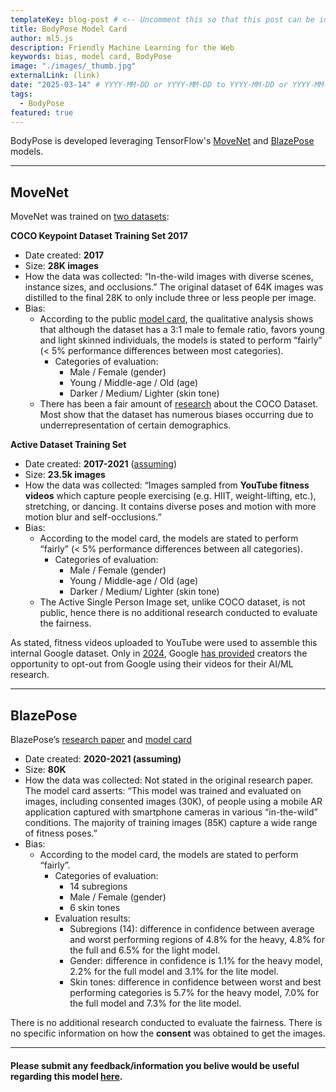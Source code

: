 ```yaml
---
templateKey: blog-post # <-- Uncomment this so that this post can be included in the blog list
title: BodyPose Model Card
author: ml5.js
description: Friendly Machine Learning for the Web
keywords: bias, model card, BodyPose
image: "./images/_thumb.jpg"
externalLink: (link)
date: "2025-03-14" # YYYY-MM-DD or YYYY-MM-DD to YYYY-MM-DD or YYYY-MM-DD, YYYY-MM-DD, YYYY-MM-DD
tags:
  - BodyPose
featured: true
---
```

BodyPose is developed leveraging TensorFlow's [MoveNet](https://www.tensorflow.org/hub/tutorials/movenet#:~:text=MoveNet%20is%20an%20ultra%20fast,known%20as%20Lightning%20and%20Thunder) and [BlazePose](https://ai.google.dev/edge/mediapipe/solutions/vision/pose_landmarker) models.

______
## MoveNet
MoveNet was trained on [two datasets](https://storage.googleapis.com/movenet/MoveNet.SinglePose%20Model%20Card.pdf): 

**COCO Keypoint Dataset Training Set 2017**
- Date created: **2017**
- Size: **28K images** 
- How the data was collected: “In-the-wild images with diverse scenes, instance sizes, and occlusions.” The original dataset of 64K images was distilled to the final 28K to only include three or less people per image.
- Bias:
    * According to the public [model card](https://storage.googleapis.com/movenet/MoveNet.SinglePose%20Model%20Card.pdf), the qualitative analysis shows that although the dataset has a 3:1 male to female ratio, favors young and light skinned individuals, the models is stated to perform “fairly” (< 5% performance differences between most categories).
        * Categories of evaluation: 
            * Male / Female (gender)
            * Young / Middle-age / Old (age)
            * Darker / Medium/ Lighter (skin tone)
    * There has been a fair amount of [research](https://medium.com/@rxtang/mitigating-gender-bias-in-captioning-systems-5a956e1e0d6d#:~:text=COCO%20dataset%20has%20an%20imbalanced,the%20bias%20learned%20by%20models) about the COCO Dataset. Most show that the dataset has numerous biases occurring due to underrepresentation of certain demographics. 

**Active Dataset Training Set**
- Date created: **2017-2021** ([assuming](https://blog.tensorflow.org/2021/05/next-generation-pose-detection-with-movenet-and-tensorflowjs.html))
- Size: **23.5k images**
- How the data was collected: “Images sampled from **YouTube fitness videos** which capture people exercising (e.g. HIIT, weight-lifting, etc.), stretching, or dancing. It contains diverse poses and motion with more motion blur and self-occlusions.”
- Bias:
    * According to the model card, the models are stated to perform “fairly” (< 5% performance differences between all categories).
        * Categories of evaluation: 
            * Male / Female (gender)
            * Young / Middle-age / Old (age) 
            * Darker / Medium/ Lighter (skin tone)
    * The Active Single Person Image set, unlike COCO dataset, is not public, hence there is no additional research conducted to evaluate the fairness. 

As stated, fitness videos uploaded to YouTube were used to assemble this internal Google dataset. Only in [2024](https://support.google.com/youtube/thread/313644973/third-party-ai-trainability-on-youtube?hl=en), Google [has provided](https://support.google.com/youtube/answer/15509945?hl=en) creators the opportunity to opt-out from Google using their videos for their AI/ML research.

___
## BlazePose
BlazePose’s [research paper](https://arxiv.org/pdf/2006.10204) and [model card](https://drive.google.com/file/d/10WlcTvrQnR_R2TdTmKw0nkyRLqrwNkWU/preview)
- Date created: **2020-2021 (assuming)**
- Size: **80K**
- How the data was collected: Not stated in the original research paper. The model card asserts: “This model was trained and evaluated on images, including consented images (30K), of people using a mobile AR application captured with smartphone cameras in various “in-the-wild” conditions. The majority of training images (85K) capture a wide range of fitness poses.” 
- Bias:
    * According to the model card, the models are stated to perform “fairly”.
        * Categories of evaluation: 
            * 14 subregions 
            * Male / Female (gender)
            * 6 skin tones
        * Evaluation results:
            * Subregions (14): difference in confidence between average and worst performing regions of 4.8% for the heavy, 4.8% for the full and 6.5% for the light model.
            * Gender: difference in confidence is 1.1% for the heavy model, 2.2% for the full model and 3.1% for the lite model.
            * Skin tones: difference in confidence between worst and best performing categories is 5.7% for the heavy model, 7.0% for the full model and 7.3% for the lite model. 

There is no additional research conducted to evaluate the fairness.
There is no specific information on how the **consent** was obtained to get the images. 


____

#### Please submit any feedback/information you belive would be useful regarding this model [here](https://forms.gle/BPG44g3cJywSKjde6).